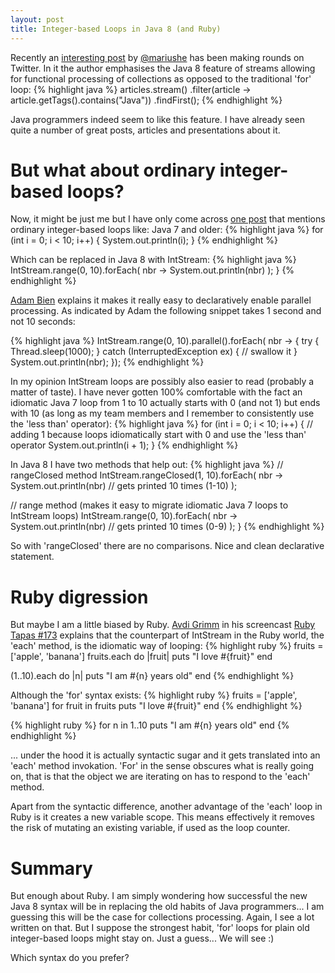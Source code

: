 ```yaml
---
layout: post
title: Integer-based Loops in Java 8 (and Ruby)
---
```


Recently an [interesting post](http://www.deadcoderising.com/java-8-no-more-loops) by [@mariushe](https://twitter.com/mariushe) has been making rounds on Twitter. In it the author emphasises the Java 8 feature of streams allowing for functional processing of collections as opposed to the traditional 'for' loop:
{% highlight java %}
  articles.stream()
    .filter(article -> article.getTags().contains("Java"))
    .findFirst();
{% endhighlight %}

Java programmers indeed seem to like this feature. I have already seen quite a number of great posts, articles and presentations about it.

# But what about ordinary integer-based loops?

Now, it might be just me but I have only come across [one post](http://www.adam-bien.com/roller/abien/entry/java_8_from_ordinary_for) that mentions ordinary integer-based loops like:
Java 7 and older:
{% highlight java %}
for (int i = 0; i < 10; i++) {
  System.out.println(i);
}
{% endhighlight %}


Which can be replaced in Java 8 with IntStream:
{% highlight java %}
  IntStream.range(0, 10).forEach(
    nbr -> System.out.println(nbr)
  );
}
{% endhighlight %}

[Adam Bien](https://twitter.com/AdamBien) explains it makes it really easy to declaratively enable parallel processing. As indicated by Adam the following snippet takes 1 second and not 10 seconds:

{% highlight java %}
  IntStream.range(0, 10).parallel().forEach( nbr -> {
    try {
      Thread.sleep(1000);
    } catch (InterruptedException ex) {
      // swallow it
    }
    System.out.println(nbr);
  });
{% endhighlight %}


In my opinion IntStream loops are possibly also easier to read (probably a matter of taste). I have never gotten 100% comfortable with the fact an idiomatic Java 7 loop from 1 to 10 actually starts with 0 (and not 1) but ends with 10 (as long as my team members and I remember to consistently use the 'less than' operator):
{% highlight java %}
for (int i = 0; i < 10; i++) {
  // adding 1 because loops idiomatically start with 0 and use the 'less than' operator
  System.out.println(i + 1);
}
{% endhighlight %}

In Java 8 I have two methods that help out:
{% highlight java %}
  // rangeClosed method
  IntStream.rangeClosed(1, 10).forEach(
    nbr -> System.out.println(nbr) // gets printed 10 times (1-10)
  );

  // range method (makes it easy to migrate idiomatic Java 7 loops to IntStream loops)
  IntStream.range(0, 10).forEach(
    nbr -> System.out.println(nbr) // gets printed 10 times (0-9)
  );
}
{% endhighlight %}

So with 'rangeClosed' there are no comparisons. Nice and clean declarative statement.


# Ruby digression
But maybe I am a little biased by Ruby. [Avdi Grimm](https://twitter.com/avdi) in his screencast [Ruby Tapas #173](http://www.rubytapas.com/episodes/173-for) explains that the counterpart of IntStream in the Ruby world, the 'each' method, is the idiomatic way of looping:
{% highlight ruby %}
fruits = ['apple', 'banana']
fruits.each do |fruit|
  puts "I love #{fruit}"
end

(1..10).each do |n|
  puts "I am #{n} years old"
end
{% endhighlight %}


Although the 'for' syntax exists:
{% highlight ruby %}
fruits = ['apple', 'banana']
for fruit in fruits
  puts "I love #{fruit}"
end
{% endhighlight %}

{% highlight ruby %}
for n in 1..10
  puts "I am #{n} years old"
end
{% endhighlight %}


... under the hood it is actually syntactic sugar and it gets translated into an 'each' method invokation. 'For' in the sense obscures what is really going on, that is that the object we are iterating on has to respond to the 'each' method.

Apart from the syntactic difference, another advantage of the 'each' loop in Ruby is it creates a new variable scope. This means effectively it removes the risk of mutating an existing variable, if used as the loop counter.


# Summary
But enough about Ruby. I am simply wondering how successful the new Java 8 syntax will be in replacing the old habits of Java programmers... I am guessing this will be the case for collections processing. Again, I see a lot written on that. But I suppose the strongest habit, 'for' loops for plain old integer-based loops might stay on. Just a guess... We will see :)

Which syntax do you prefer?

